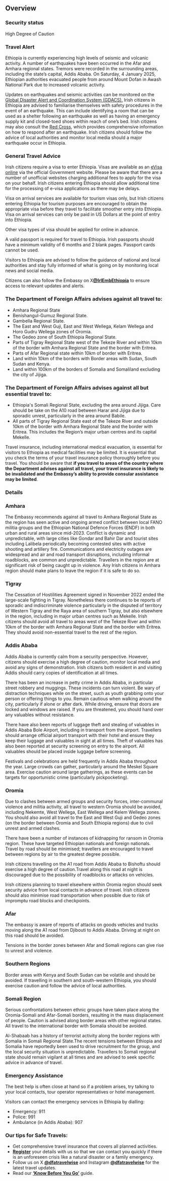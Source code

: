 ## Overview

### **Security status**

High Degree of Caution

### **Travel Alert**

Ethiopia is currently experiencing high levels of seismic and volcanic activity. A number of earthquakes have been occurred in the Afar and Amhara regional states. Tremors were recorded in the surrounding areas, including the state’s capital, Addis Ababa. On Saturday, 4 January 2025, Ethiopian authorities evacuated people from around Mount Dofan in Awash National Park due to increased volcanic activity.

Updates on earthquakes and seismic activities can be monitored on the [Global Disaster Alert and Coordination System (GDACS).](https://gdacs.org/) Irish citizens in Ethiopia are advised to familiarise themselves with safety procedures in the event of an earthquake. This can include identifying a room that can be used as a shelter following an earthquake as well as having an emergency supply kit and closed-toed shoes within reach of one’s bed. Irish citizens may also consult the [Red Cross](https://www.ifrc.org/our-work/disasters-climate-and-crises/what-disaster/earthquakes), which provides comprehensive information on how to respond after an earthquake. Irish citizens should follow the advice of local authorities and monitor local media should a major earthquake occur in Ethiopia.

### **General Travel Advice**

Irish citizens require a visa to enter Ethiopia. Visas are available as an [eVisa online](http://www.evisa.gov.et/) via the official Government website. Please be aware that there are a number of unofficial websites charging additional fees to apply for the visa on your behalf. Irish citizens entering Ethiopia should allow additional time for the processing of e-visa applications as there may be delays.

Visa on arrival services are available for tourism visas only, but Irish citizens entering Ethiopia for tourism purposes are encouraged to obtain the appropriate visa before they travel to facilitate smoother entry into Ethiopia. Visa on arrival services can only be paid in US Dollars at the point of entry into Ethiopia.

Other visa types of visa should be applied for online in advance.

A valid passport is required for travel to Ethiopia. Irish passports should have a minimum validity of 6 months and 2 blank pages. Passport cards cannot be used.

Visitors to Ethiopia are advised to follow the guidance of national and local authorities and stay fully informed of what is going on by monitoring local news and social media.

Citizens can also follow the Embassy on X[**@IrlEmbEthiopia**](https://twitter.com/irlembethiopia) to ensure access to relevant updates and alerts.

### **The Department of Foreign Affairs advises against all travel to:**

* Amhara Regional State
* Benishangul-Gumuz Regional State.
* Gambella Regional State.
* The East and West Guji, East and West Wellega, Kelam Wellega and Horo Gudru Wellega zones of Oromia.
* The Gedeo zone of South Ethiopia Regional State.
* Parts of Tigray Regional State west of the Tekeze River and within 10km of the border with Amhara Regional State and the border with Eritrea.
* Parts of Afar Regional state within 10km of border with Eritrea.
* Land within 10km of the borders with Border areas with Sudan, South Sudan and Kenya.
* Land within 100km of the borders of Somalia and Somaliland excluding the city of Jijiga.

### **The Department of Foreign Affairs advises against all but essential travel to:**

* Ethiopia's Somali Regional State, excluding the area around Jijiga. Care should be take on the A10 road between Harar and Jijiga due to sporadic unrest, particularly in the area around Babile.
* All parts of Tigray Regional State east of the Tekeze River and outside 10km of the border with Amhara Regional State and the border with Eritrea. This includes the Region’s major urban centres and its capital Mekelle.

Travel insurance, including international medical evacuation, is essential for visitors to Ethiopia as medical facilities may be limited. It is essential that you check the terms of your travel insurance policy thoroughly before you travel. You should be aware that **if you travel to areas of the country where the Department advises against all travel, your travel insurance is likely to be invalidated and the Embassy’s ability to provide consular assistance may be limited**.

### **Details**

### **Amhara**

The Embassy recommends against all travel to Amhara Regional State as the region has seen active and ongoing armed conflict between local FANO militia groups and the Ethiopian National Defence Forces (ENDF) in both urban and rural areas since mid-2023. Conflict is dynamic and unpredictable, with large cities like Gondar and Bahir Dar and tourist sites including Lalibela periodically becoming contested sites with active shooting and artillery fire. Communications and electricity outages are widespread and air and road transport disruptions, including informal roadblocks, are common and unpredictable. Travellers in the region are at significant risk of being caught up in violence. Any Irish citizens in Amhara region should make plans to leave the region if it is safe to do so.

### **Tigray**

The Cessation of Hostilities Agreement signed in November 2022 ended the large-scale fighting in Tigray. Nonetheless there continues to be reports of sporadic and indiscriminate violence particularly in the disputed of territory of Western Tigray and the Raya area of southern Tigray, but also elsewhere in the region, including in major urban centres such as Mekelle. Irish citizens should avoid all travel to areas west of the Tekeze River and within 10km of the border with Amhara Regional State and the border with Eritrea. They should avoid non-essential travel to the rest of the region.

### **Addis Ababa**

Addis Ababa is currently calm from a security perspective. However, citizens should exercise a high degree of caution, monitor local media and avoid any signs of demonstration. Irish citizens both resident in and visiting Addis should carry copies of identification at all times.

There has been an increase in petty crime in Addis Ababa, in particular street robbery and muggings. These incidents can turn violent. Be wary of distraction techniques while on the street, such as youth grabbing onto your person or offering things to you. Remain cautious when walking around the city, particularly if alone or after dark. While driving, ensure that doors are locked and windows are raised. If you are threatened, you should hand over any valuables without resistance.

There have also been reports of luggage theft and stealing of valuables in Addis Ababa Bole Airport, including in transport from the airport. Travellers should arrange official airport transport with their hotel and ensure they keep their luggage and valuables in sight at all times. Theft of valuables has also been reported at security screening on entry to the airport. All valuables should be placed inside luggage before screening.

Festivals and celebrations are held frequently in Addis Ababa throughout the year. Large crowds can gather, particularly around the Meskel Square area. Exercise caution around large gatherings, as these events can be targets for opportunistic crime (particularly pickpocketing).

### **Oromia**

Due to clashes between armed groups and security forces, inter-communal violence and militia activity, all travel to western Oromia should be avoided, including Nekemte, West Wellega, East Wellega and Kelem Wellega zones. You should also avoid all travel to the East and West Guji and Gedeo zones (on the border between Oromia and South Ethiopia regions) due to civil unrest and armed clashes.

There have been a number of instances of kidnapping for ransom in Oromia region. These have targeted Ethiopian nationals and foreign nationals. Travel by road should be minimised; travellers are encouraged to travel between regions by air to the greatest degree possible.

Irish citizens travelling on the A1 road from Addis Ababa to Bishoftu should exercise a high degree of caution.Travel along this road at night is discouraged due to the possibility of roadblocks or attacks on vehicles.

Irish citizens planning to travel elsewhere within Oromia region should seek security advice from local contacts in advance of travel. Irish citizens should also minimise road transportation when possible due to risk of impromptu road blocks and checkpoints.

### **Afar**

The embassy is aware of reports of attacks on goods vehicles and trucks moving along the A1 road from Djibouti to Addis Ababa. Driving at night on this road should be avoided.

Tensions in the border zones between Afar and Somali regions can give rise to unrest and violence.

### **Southern Regions**

Border areas with Kenya and South Sudan can be volatile and should be avoided. If travelling in southern and south-western Ethiopia, you should exercise caution and follow the advice of local authorities.

### **Somali Region**

Serious confrontations between ethnic groups have taken place along the Oromia-Somali and Afar-Somali borders, resulting in the mass displacement of people. Caution is advised along border areas with other regional states. All travel to the international border with Somalia should be avoided.

Al-Shabaab has a history of terrorist activity along the border regions with Somalia in Somali Regional State.The recent tensions between Ethiopia and Somalia have reportedly been used to drive recruitment for the group, and the local security situation is unpredictable. Travellers to Somali regional state should remain vigilant at all times and are advised to seek specific advice in advance of travel.

### **Emergency Assistance**

The best help is often close at hand so if a problem arises, try talking to your local contacts, tour operator representatives or hotel management.

Visitors can contact the emergency services in Ethiopia by dialling:

* Emergency: 911
* Police: 991
* Ambulance (in Addis Ababa): 907

### **Our tips for Safe Travels:**

* Get comprehensive travel insurance that covers all planned activities.
* [**Register**](https://www.ireland.ie/en/dfa/overseas-travel/citizens-registration/) your details with us so that we can contact you quickly if there is an unforeseen crisis like a natural disaster or a family emergency.
* Follow us on X [**@dfatravelwise**](https://www.twitter.com/DFATravelWise) and Instagram [**@dfatravelwise**](https://www.instagram.com/dfatravelwise/) for the latest travel updates.
* Read our [**‘Know Before You Go’**](https://www.ireland.ie/en/dfa/overseas-travel/know-before-you-go/) guide.